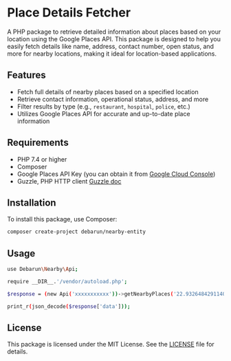 # Place Details Fetcher

A PHP package to retrieve detailed information about places based on your location using the Google Places API. This package is designed to help you easily fetch details like name, address, contact number, open status, and more for nearby locations, making it ideal for location-based applications.

## Features

- Fetch full details of nearby places based on a specified location
- Retrieve contact information, operational status, address, and more
- Filter results by type (e.g., `restaurant`, `hospital`, `police`, etc.)
- Utilizes Google Places API for accurate and up-to-date place information

## Requirements

- PHP 7.4 or higher
- Composer
- Google Places API Key (you can obtain it from [Google Cloud Console](https://console.cloud.google.com/))
- Guzzle, PHP HTTP client [Guzzle doc](https://docs.guzzlephp.org/en/stable/index.html)

## Installation

To install this package, use Composer:

```bash
composer create-project debarun/nearby-entity
```
## Usage
```bash
use Debarun\Nearby\Api;

require __DIR__.'/vendor/autoload.php';

$response = (new Api('xxxxxxxxxxx'))->getNearbyPlaces('22.932648429114025','88.4189063273865',['police'],2000);

print_r(json_decode($response['data']));
```
## License

This package is licensed under the MIT License. See the [LICENSE](LICENSE) file for details.
